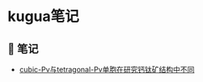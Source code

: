 # kugua笔记

## 📘 笔记
- [cubic-Pv与tetragonal-Pv单胞在研究钙钛矿结构中不同](./notes/25_7_cubic_vs_tetragonal_cells.md)
